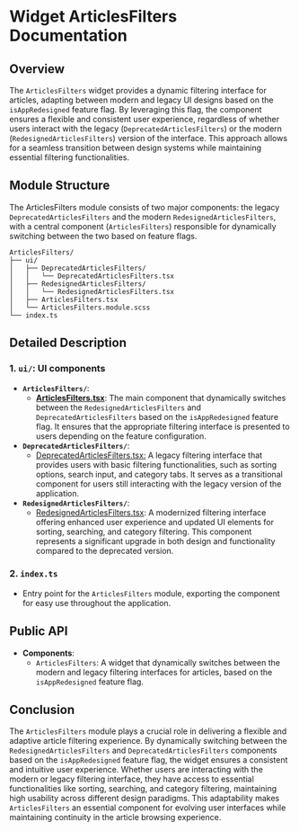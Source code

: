 # Widget ArticlesFilters Documentation

## Overview

The `ArticlesFilters` widget provides a dynamic filtering interface for articles, adapting between modern and legacy UI designs based on the `isAppRedesigned` feature flag. 
By leveraging this flag, the component ensures a flexible and consistent user experience, regardless of whether users interact with the legacy (`DeprecatedArticlesFilters`) or the modern (`RedesignedArticlesFilters`) version of the interface. 
This approach allows for a seamless transition between design systems while maintaining essential filtering functionalities.

## Module Structure
The ArticlesFilters module consists of two major components: the legacy `DeprecatedArticlesFilters` and the modern `RedesignedArticlesFilters`, with a central component (`ArticlesFilters`) responsible for dynamically switching between the two based on feature flags.
```text
ArticlesFilters/
├── ui/
│   ├── DeprecatedArticlesFilters/
│   │   └── DeprecatedArticlesFilters.tsx
│   ├── RedesignedArticlesFilters/
│   │   └── RedesignedArticlesFilters.tsx
│   ├── ArticlesFilters.tsx
│   └── ArticlesFilters.module.scss
└── index.ts
```

## Detailed Description

### 1. `ui/`: UI components
- **`ArticlesFilters/`**:
    - [**ArticlesFilters.tsx**](./ui/ArticlesFilters/README.md): The main component that dynamically switches between the `RedesignedArticlesFilters` and `DeprecatedArticlesFilters` based on the `isAppRedesigned` feature flag. It ensures that the appropriate filtering interface is presented to users depending on the feature configuration.
- **`DeprecatedArticlesFilters/`**:
  -  [DeprecatedArticlesFilters.tsx:](./ui/ArticlesFilters/DeprecatedArticlesFilters/README.md) A legacy filtering interface that provides users with basic filtering functionalities, such as sorting options, search input, and category tabs. It serves as a transitional component for users still interacting with the legacy version of the application.
- **`RedesignedArticlesFilters/`**:
  - [RedesignedArticlesFilters.tsx](./ui/ArticlesFilters/RedesignedArticlesFilters/README.md): A modernized filtering interface offering enhanced user experience and updated UI elements for sorting, searching, and category filtering. This component represents a significant upgrade in both design and functionality compared to the deprecated version.

### 2. `index.ts`
- Entry point for the `ArticlesFilters` module, exporting the  component for easy use throughout the application.

## Public API
- **Components**:
    - `ArticlesFilters`: A widget that dynamically switches between the modern and legacy filtering interfaces for articles, based on the `isAppRedesigned` feature flag.
## Conclusion
The `ArticlesFilters` module plays a crucial role in delivering a flexible and adaptive article filtering experience. By dynamically switching between the `RedesignedArticlesFilters` and `DeprecatedArticlesFilters` components based on the `isAppRedesigned` feature flag, the widget ensures a consistent and intuitive user experience. Whether users are interacting with the modern or legacy filtering interface, they have access to essential functionalities like sorting, searching, and category filtering, maintaining high usability across different design paradigms. This adaptability makes `ArticlesFilters` an essential component for evolving user interfaces while maintaining continuity in the article browsing experience.
